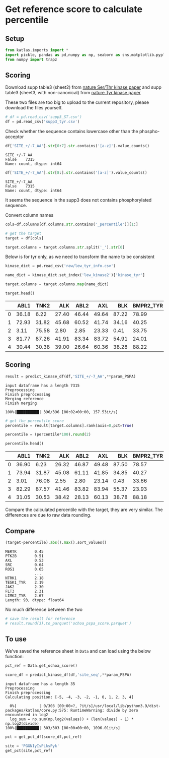 # Get reference score to calculate percentile


<!-- WARNING: THIS FILE WAS AUTOGENERATED! DO NOT EDIT! -->

## Setup

``` python
from katlas.imports import *
import pickle, pandas as pd,numpy as np, seaborn as sns,matplotlib.pyplot as plt
from numpy import trapz
```

## Scoring

Download supp table3 (sheet2) from [nature Ser/Thr kinase
paper](https://www.nature.com/articles/s41586-022-05575-3#Sec23) and
supp table3 (sheet3, with non-canonical) from [nature Tyr kinase
paper](https://www.nature.com/articles/s41586-024-07407-y#Sec33)

These two files are too big to upload to the current repository, please
download the files yourself.

``` python
# df = pd.read_csv('supp3_ST.csv')
df = pd.read_csv('supp3_tyr.csv')
```

Check whether the sequence contains lowercase other than the
phospho-acceptor

``` python
df['SITE_+/-7_AA'].str[0:7].str.contains('[a-z]').value_counts()
```

    SITE_+/-7_AA
    False    7315
    Name: count, dtype: int64

``` python
df['SITE_+/-7_AA'].str[8:].str.contains('[a-z]').value_counts()
```

    SITE_+/-7_AA
    False    7315
    Name: count, dtype: int64

It seems the sequence in the supp3 does not contains phosphorylated
sequence.

Convert column names

``` python
cols=df.columns[df.columns.str.contains('_percentile')][1:]

# get the target
target = df[cols]
```

``` python
target.columns = target.columns.str.split('_').str[0]
```

Below is for tyr only, as we need to transform the name to be consistent

``` python
kinase_dict = pd.read_csv('raw/lew_tyr_info.csv')
```

``` python
name_dict = kinase_dict.set_index('lew_kinase2')['kinase_tyr']
```

``` python
target.columns = target.columns.map(name_dict)
```

``` python
target.head()
```

<div>
<style scoped>
    .dataframe tbody tr th:only-of-type {
        vertical-align: middle;
    }
&#10;    .dataframe tbody tr th {
        vertical-align: top;
    }
&#10;    .dataframe thead th {
        text-align: right;
    }
</style>

<table class="dataframe" data-quarto-postprocess="true" data-border="1">
<thead>
<tr class="header" style="text-align: right;">
<th data-quarto-table-cell-role="th"></th>
<th data-quarto-table-cell-role="th">ABL1</th>
<th data-quarto-table-cell-role="th">TNK2</th>
<th data-quarto-table-cell-role="th">ALK</th>
<th data-quarto-table-cell-role="th">ABL2</th>
<th data-quarto-table-cell-role="th">AXL</th>
<th data-quarto-table-cell-role="th">BLK</th>
<th data-quarto-table-cell-role="th">BMPR2_TYR</th>
<th data-quarto-table-cell-role="th">PTK6</th>
<th data-quarto-table-cell-role="th">BTK</th>
<th data-quarto-table-cell-role="th">CSF1R</th>
<th data-quarto-table-cell-role="th">CSK</th>
<th data-quarto-table-cell-role="th">MATK</th>
<th data-quarto-table-cell-role="th">DDR1</th>
<th data-quarto-table-cell-role="th">DDR2</th>
<th data-quarto-table-cell-role="th">EGFR</th>
<th data-quarto-table-cell-role="th">EPHA1</th>
<th data-quarto-table-cell-role="th">EPHA2</th>
<th data-quarto-table-cell-role="th">EPHA3</th>
<th data-quarto-table-cell-role="th">EPHA4</th>
<th data-quarto-table-cell-role="th">EPHA5</th>
<th data-quarto-table-cell-role="th">EPHA6</th>
<th data-quarto-table-cell-role="th">EPHA7</th>
<th data-quarto-table-cell-role="th">EPHA8</th>
<th data-quarto-table-cell-role="th">EPHB1</th>
<th data-quarto-table-cell-role="th">EPHB2</th>
<th data-quarto-table-cell-role="th">EPHB3</th>
<th data-quarto-table-cell-role="th">EPHB4</th>
<th data-quarto-table-cell-role="th">BMX</th>
<th data-quarto-table-cell-role="th">PTK2</th>
<th data-quarto-table-cell-role="th">FER</th>
<th data-quarto-table-cell-role="th">FES</th>
<th data-quarto-table-cell-role="th">FGFR1</th>
<th data-quarto-table-cell-role="th">FGFR2</th>
<th data-quarto-table-cell-role="th">FGFR3</th>
<th data-quarto-table-cell-role="th">FGFR4</th>
<th data-quarto-table-cell-role="th">FGR</th>
<th data-quarto-table-cell-role="th">FLT3</th>
<th data-quarto-table-cell-role="th">FRK</th>
<th data-quarto-table-cell-role="th">FYN</th>
<th data-quarto-table-cell-role="th">HCK</th>
<th data-quarto-table-cell-role="th">ERBB2</th>
<th data-quarto-table-cell-role="th">ERBB4</th>
<th data-quarto-table-cell-role="th">IGF1R</th>
<th data-quarto-table-cell-role="th">INSR</th>
<th data-quarto-table-cell-role="th">INSRR</th>
<th data-quarto-table-cell-role="th">ITK</th>
<th data-quarto-table-cell-role="th">JAK1</th>
<th data-quarto-table-cell-role="th">JAK2</th>
<th data-quarto-table-cell-role="th">JAK3</th>
<th data-quarto-table-cell-role="th">KIT</th>
<th data-quarto-table-cell-role="th">LCK</th>
<th data-quarto-table-cell-role="th">LIMK1_TYR</th>
<th data-quarto-table-cell-role="th">LIMK2_TYR</th>
<th data-quarto-table-cell-role="th">LTK</th>
<th data-quarto-table-cell-role="th">LYN</th>
<th data-quarto-table-cell-role="th">MERTK</th>
<th data-quarto-table-cell-role="th">MET</th>
<th data-quarto-table-cell-role="th">MAP2K4_TYR</th>
<th data-quarto-table-cell-role="th">MAP2K6_TYR</th>
<th data-quarto-table-cell-role="th">MAP2K7_TYR</th>
<th data-quarto-table-cell-role="th">MST1R</th>
<th data-quarto-table-cell-role="th">MUSK</th>
<th data-quarto-table-cell-role="th">PKMYT1_TYR</th>
<th data-quarto-table-cell-role="th">NEK10_TYR</th>
<th data-quarto-table-cell-role="th">PDGFRA</th>
<th data-quarto-table-cell-role="th">PDGFRB</th>
<th data-quarto-table-cell-role="th">PDHK1_TYR</th>
<th data-quarto-table-cell-role="th">PDHK3_TYR</th>
<th data-quarto-table-cell-role="th">PDHK4_TYR</th>
<th data-quarto-table-cell-role="th">PINK1_TYR</th>
<th data-quarto-table-cell-role="th">PTK2B</th>
<th data-quarto-table-cell-role="th">RET</th>
<th data-quarto-table-cell-role="th">ROS1</th>
<th data-quarto-table-cell-role="th">SRC</th>
<th data-quarto-table-cell-role="th">SRMS</th>
<th data-quarto-table-cell-role="th">SYK</th>
<th data-quarto-table-cell-role="th">TEC</th>
<th data-quarto-table-cell-role="th">TESK1_TYR</th>
<th data-quarto-table-cell-role="th">TEK</th>
<th data-quarto-table-cell-role="th">TNK1</th>
<th data-quarto-table-cell-role="th">TNNI3K_TYR</th>
<th data-quarto-table-cell-role="th">NTRK1</th>
<th data-quarto-table-cell-role="th">NTRK2</th>
<th data-quarto-table-cell-role="th">NTRK3</th>
<th data-quarto-table-cell-role="th">TXK</th>
<th data-quarto-table-cell-role="th">TYK2</th>
<th data-quarto-table-cell-role="th">TYRO3</th>
<th data-quarto-table-cell-role="th">FLT1</th>
<th data-quarto-table-cell-role="th">KDR</th>
<th data-quarto-table-cell-role="th">FLT4</th>
<th data-quarto-table-cell-role="th">WEE1_TYR</th>
<th data-quarto-table-cell-role="th">YES1</th>
<th data-quarto-table-cell-role="th">ZAP70</th>
</tr>
</thead>
<tbody>
<tr class="odd">
<td data-quarto-table-cell-role="th">0</td>
<td>36.18</td>
<td>6.22</td>
<td>27.40</td>
<td>46.44</td>
<td>49.64</td>
<td>87.22</td>
<td>78.99</td>
<td>98.40</td>
<td>71.50</td>
<td>26.37</td>
<td>90.22</td>
<td>93.41</td>
<td>12.52</td>
<td>22.11</td>
<td>79.36</td>
<td>18.85</td>
<td>58.28</td>
<td>37.30</td>
<td>69.07</td>
<td>71.50</td>
<td>24.25</td>
<td>27.75</td>
<td>64.70</td>
<td>41.30</td>
<td>76.43</td>
<td>59.62</td>
<td>42.81</td>
<td>61.77</td>
<td>91.84</td>
<td>95.64</td>
<td>79.32</td>
<td>25.83</td>
<td>41.72</td>
<td>63.80</td>
<td>89.69</td>
<td>94.16</td>
<td>38.89</td>
<td>42.42</td>
<td>99.87</td>
<td>90.09</td>
<td>41.93</td>
<td>58.44</td>
<td>86.36</td>
<td>51.67</td>
<td>57.80</td>
<td>61.20</td>
<td>5.36</td>
<td>6.46</td>
<td>8.84</td>
<td>34.86</td>
<td>83.74</td>
<td>2.54</td>
<td>2.34</td>
<td>54.93</td>
<td>83.98</td>
<td>78.71</td>
<td>27.29</td>
<td>41.43</td>
<td>92.16</td>
<td>51.72</td>
<td>5.28</td>
<td>17.51</td>
<td>12.72</td>
<td>7.70</td>
<td>3.17</td>
<td>22.57</td>
<td>96.65</td>
<td>70.10</td>
<td>74.98</td>
<td>77.46</td>
<td>76.65</td>
<td>39.40</td>
<td>7.86</td>
<td>98.82</td>
<td>88.18</td>
<td>86.48</td>
<td>58.13</td>
<td>0.85</td>
<td>16.63</td>
<td>7.79</td>
<td>0.68</td>
<td>82.19</td>
<td>57.28</td>
<td>57.63</td>
<td>73.82</td>
<td>16.04</td>
<td>27.23</td>
<td>51.22</td>
<td>21.43</td>
<td>37.76</td>
<td>47.45</td>
<td>99.67</td>
<td>62.11</td>
</tr>
<tr class="even">
<td data-quarto-table-cell-role="th">1</td>
<td>72.93</td>
<td>31.82</td>
<td>45.68</td>
<td>60.52</td>
<td>41.74</td>
<td>34.16</td>
<td>40.25</td>
<td>69.07</td>
<td>47.87</td>
<td>38.26</td>
<td>74.41</td>
<td>62.25</td>
<td>69.23</td>
<td>43.84</td>
<td>66.23</td>
<td>61.17</td>
<td>76.28</td>
<td>45.94</td>
<td>51.26</td>
<td>40.58</td>
<td>62.25</td>
<td>46.36</td>
<td>46.36</td>
<td>36.40</td>
<td>31.87</td>
<td>28.93</td>
<td>16.52</td>
<td>36.00</td>
<td>27.03</td>
<td>41.94</td>
<td>60.14</td>
<td>40.12</td>
<td>67.21</td>
<td>57.41</td>
<td>68.86</td>
<td>24.32</td>
<td>50.71</td>
<td>37.53</td>
<td>35.76</td>
<td>50.03</td>
<td>66.64</td>
<td>35.72</td>
<td>42.17</td>
<td>47.12</td>
<td>43.38</td>
<td>24.05</td>
<td>34.25</td>
<td>51.28</td>
<td>47.06</td>
<td>65.70</td>
<td>41.34</td>
<td>54.30</td>
<td>70.01</td>
<td>60.52</td>
<td>45.30</td>
<td>43.86</td>
<td>47.49</td>
<td>52.27</td>
<td>23.03</td>
<td>60.08</td>
<td>59.09</td>
<td>48.17</td>
<td>26.40</td>
<td>96.04</td>
<td>53.40</td>
<td>32.85</td>
<td>61.31</td>
<td>74.96</td>
<td>37.58</td>
<td>50.25</td>
<td>57.78</td>
<td>71.04</td>
<td>17.07</td>
<td>49.22</td>
<td>61.17</td>
<td>30.66</td>
<td>56.25</td>
<td>36.92</td>
<td>16.90</td>
<td>47.01</td>
<td>17.29</td>
<td>44.76</td>
<td>45.41</td>
<td>49.90</td>
<td>44.37</td>
<td>44.52</td>
<td>36.18</td>
<td>64.74</td>
<td>33.12</td>
<td>50.84</td>
<td>40.25</td>
<td>46.09</td>
<td>15.02</td>
</tr>
<tr class="odd">
<td data-quarto-table-cell-role="th">2</td>
<td>3.11</td>
<td>75.58</td>
<td>2.80</td>
<td>2.85</td>
<td>23.33</td>
<td>0.41</td>
<td>33.75</td>
<td>14.55</td>
<td>10.83</td>
<td>9.41</td>
<td>26.77</td>
<td>22.19</td>
<td>20.42</td>
<td>25.69</td>
<td>2.52</td>
<td>23.51</td>
<td>5.62</td>
<td>16.81</td>
<td>16.13</td>
<td>8.84</td>
<td>41.58</td>
<td>21.67</td>
<td>6.00</td>
<td>3.44</td>
<td>3.52</td>
<td>8.29</td>
<td>9.37</td>
<td>2.98</td>
<td>9.70</td>
<td>0.35</td>
<td>3.26</td>
<td>9.45</td>
<td>18.80</td>
<td>7.05</td>
<td>1.73</td>
<td>1.53</td>
<td>28.63</td>
<td>7.77</td>
<td>1.10</td>
<td>0.24</td>
<td>2.52</td>
<td>2.78</td>
<td>0.57</td>
<td>1.20</td>
<td>1.29</td>
<td>3.20</td>
<td>9.26</td>
<td>9.02</td>
<td>24.05</td>
<td>10.35</td>
<td>0.61</td>
<td>97.24</td>
<td>92.14</td>
<td>4.11</td>
<td>1.36</td>
<td>2.56</td>
<td>12.32</td>
<td>12.02</td>
<td>28.93</td>
<td>94.92</td>
<td>25.12</td>
<td>15.12</td>
<td>84.33</td>
<td>68.74</td>
<td>50.93</td>
<td>25.13</td>
<td>64.67</td>
<td>37.47</td>
<td>75.49</td>
<td>86.50</td>
<td>2.36</td>
<td>20.36</td>
<td>10.02</td>
<td>0.68</td>
<td>3.96</td>
<td>1.57</td>
<td>3.22</td>
<td>96.45</td>
<td>23.03</td>
<td>86.41</td>
<td>68.24</td>
<td>1.36</td>
<td>1.42</td>
<td>0.33</td>
<td>1.95</td>
<td>29.09</td>
<td>11.86</td>
<td>24.97</td>
<td>29.11</td>
<td>35.98</td>
<td>97.79</td>
<td>1.36</td>
<td>1.03</td>
</tr>
<tr class="even">
<td data-quarto-table-cell-role="th">3</td>
<td>81.77</td>
<td>87.26</td>
<td>41.91</td>
<td>83.34</td>
<td>83.72</td>
<td>54.91</td>
<td>24.01</td>
<td>51.59</td>
<td>63.93</td>
<td>29.72</td>
<td>59.95</td>
<td>66.97</td>
<td>17.75</td>
<td>4.20</td>
<td>16.79</td>
<td>85.64</td>
<td>61.11</td>
<td>78.49</td>
<td>58.44</td>
<td>70.59</td>
<td>68.81</td>
<td>66.71</td>
<td>54.00</td>
<td>61.54</td>
<td>69.60</td>
<td>80.30</td>
<td>84.39</td>
<td>67.56</td>
<td>59.77</td>
<td>60.89</td>
<td>28.37</td>
<td>10.64</td>
<td>9.69</td>
<td>8.71</td>
<td>11.78</td>
<td>59.40</td>
<td>57.10</td>
<td>60.93</td>
<td>32.20</td>
<td>51.06</td>
<td>18.87</td>
<td>28.89</td>
<td>12.23</td>
<td>19.22</td>
<td>12.34</td>
<td>62.79</td>
<td>49.11</td>
<td>23.44</td>
<td>17.31</td>
<td>21.84</td>
<td>71.33</td>
<td>90.33</td>
<td>85.16</td>
<td>58.64</td>
<td>51.30</td>
<td>77.52</td>
<td>41.39</td>
<td>95.03</td>
<td>53.82</td>
<td>54.58</td>
<td>67.23</td>
<td>75.29</td>
<td>59.34</td>
<td>71.70</td>
<td>47.63</td>
<td>40.56</td>
<td>35.11</td>
<td>60.54</td>
<td>30.62</td>
<td>86.12</td>
<td>88.82</td>
<td>45.66</td>
<td>39.27</td>
<td>18.91</td>
<td>60.71</td>
<td>45.68</td>
<td>74.22</td>
<td>63.54</td>
<td>59.31</td>
<td>43.42</td>
<td>44.50</td>
<td>28.26</td>
<td>45.13</td>
<td>39.29</td>
<td>81.42</td>
<td>13.09</td>
<td>75.40</td>
<td>27.66</td>
<td>33.97</td>
<td>18.85</td>
<td>87.66</td>
<td>30.93</td>
<td>45.39</td>
</tr>
<tr class="odd">
<td data-quarto-table-cell-role="th">4</td>
<td>30.44</td>
<td>30.38</td>
<td>39.00</td>
<td>26.64</td>
<td>60.36</td>
<td>38.28</td>
<td>88.22</td>
<td>62.60</td>
<td>76.95</td>
<td>80.45</td>
<td>64.19</td>
<td>87.20</td>
<td>56.38</td>
<td>67.89</td>
<td>79.05</td>
<td>60.60</td>
<td>64.35</td>
<td>72.51</td>
<td>55.90</td>
<td>70.15</td>
<td>81.44</td>
<td>70.72</td>
<td>73.69</td>
<td>65.46</td>
<td>76.19</td>
<td>72.31</td>
<td>89.08</td>
<td>67.59</td>
<td>61.44</td>
<td>29.11</td>
<td>44.23</td>
<td>75.31</td>
<td>48.02</td>
<td>52.27</td>
<td>61.68</td>
<td>69.12</td>
<td>79.49</td>
<td>55.66</td>
<td>27.51</td>
<td>46.03</td>
<td>64.98</td>
<td>60.38</td>
<td>65.24</td>
<td>83.98</td>
<td>51.35</td>
<td>79.60</td>
<td>85.99</td>
<td>56.95</td>
<td>93.52</td>
<td>68.90</td>
<td>57.17</td>
<td>48.72</td>
<td>44.74</td>
<td>27.71</td>
<td>40.64</td>
<td>40.27</td>
<td>83.12</td>
<td>33.14</td>
<td>46.18</td>
<td>14.64</td>
<td>85.51</td>
<td>94.37</td>
<td>59.55</td>
<td>61.43</td>
<td>92.23</td>
<td>96.87</td>
<td>27.66</td>
<td>33.00</td>
<td>35.46</td>
<td>34.56</td>
<td>36.97</td>
<td>68.35</td>
<td>83.94</td>
<td>48.41</td>
<td>21.97</td>
<td>68.62</td>
<td>60.93</td>
<td>44.93</td>
<td>86.25</td>
<td>46.66</td>
<td>98.80</td>
<td>70.61</td>
<td>94.84</td>
<td>86.87</td>
<td>56.16</td>
<td>70.65</td>
<td>84.24</td>
<td>80.78</td>
<td>72.93</td>
<td>79.01</td>
<td>95.19</td>
<td>39.35</td>
<td>74.46</td>
</tr>
</tbody>
</table>

</div>

## Scoring

``` python
result = predict_kinase_df(df,'SITE_+/-7_AA',**param_PSPA)
```

    input dataframe has a length 7315
    Preprocessing
    Finish preprocessing
    Merging reference
    Finish merging

    100%|██████████| 396/396 [00:02<00:00, 157.53it/s]

``` python
# get the percentile score
percentile = result[target.columns].rank(axis=0,pct=True)
```

``` python
percentile = (percentile*100).round(2)
```

``` python
percentile.head()
```

<div>
<style scoped>
    .dataframe tbody tr th:only-of-type {
        vertical-align: middle;
    }
&#10;    .dataframe tbody tr th {
        vertical-align: top;
    }
&#10;    .dataframe thead th {
        text-align: right;
    }
</style>

<table class="dataframe" data-quarto-postprocess="true" data-border="1">
<thead>
<tr class="header" style="text-align: right;">
<th data-quarto-table-cell-role="th"></th>
<th data-quarto-table-cell-role="th">ABL1</th>
<th data-quarto-table-cell-role="th">TNK2</th>
<th data-quarto-table-cell-role="th">ALK</th>
<th data-quarto-table-cell-role="th">ABL2</th>
<th data-quarto-table-cell-role="th">AXL</th>
<th data-quarto-table-cell-role="th">BLK</th>
<th data-quarto-table-cell-role="th">BMPR2_TYR</th>
<th data-quarto-table-cell-role="th">PTK6</th>
<th data-quarto-table-cell-role="th">BTK</th>
<th data-quarto-table-cell-role="th">CSF1R</th>
<th data-quarto-table-cell-role="th">CSK</th>
<th data-quarto-table-cell-role="th">MATK</th>
<th data-quarto-table-cell-role="th">DDR1</th>
<th data-quarto-table-cell-role="th">DDR2</th>
<th data-quarto-table-cell-role="th">EGFR</th>
<th data-quarto-table-cell-role="th">EPHA1</th>
<th data-quarto-table-cell-role="th">EPHA2</th>
<th data-quarto-table-cell-role="th">EPHA3</th>
<th data-quarto-table-cell-role="th">EPHA4</th>
<th data-quarto-table-cell-role="th">EPHA5</th>
<th data-quarto-table-cell-role="th">EPHA6</th>
<th data-quarto-table-cell-role="th">EPHA7</th>
<th data-quarto-table-cell-role="th">EPHA8</th>
<th data-quarto-table-cell-role="th">EPHB1</th>
<th data-quarto-table-cell-role="th">EPHB2</th>
<th data-quarto-table-cell-role="th">EPHB3</th>
<th data-quarto-table-cell-role="th">EPHB4</th>
<th data-quarto-table-cell-role="th">BMX</th>
<th data-quarto-table-cell-role="th">PTK2</th>
<th data-quarto-table-cell-role="th">FER</th>
<th data-quarto-table-cell-role="th">FES</th>
<th data-quarto-table-cell-role="th">FGFR1</th>
<th data-quarto-table-cell-role="th">FGFR2</th>
<th data-quarto-table-cell-role="th">FGFR3</th>
<th data-quarto-table-cell-role="th">FGFR4</th>
<th data-quarto-table-cell-role="th">FGR</th>
<th data-quarto-table-cell-role="th">FLT3</th>
<th data-quarto-table-cell-role="th">FRK</th>
<th data-quarto-table-cell-role="th">FYN</th>
<th data-quarto-table-cell-role="th">HCK</th>
<th data-quarto-table-cell-role="th">ERBB2</th>
<th data-quarto-table-cell-role="th">ERBB4</th>
<th data-quarto-table-cell-role="th">IGF1R</th>
<th data-quarto-table-cell-role="th">INSR</th>
<th data-quarto-table-cell-role="th">INSRR</th>
<th data-quarto-table-cell-role="th">ITK</th>
<th data-quarto-table-cell-role="th">JAK1</th>
<th data-quarto-table-cell-role="th">JAK2</th>
<th data-quarto-table-cell-role="th">JAK3</th>
<th data-quarto-table-cell-role="th">KIT</th>
<th data-quarto-table-cell-role="th">LCK</th>
<th data-quarto-table-cell-role="th">LIMK1_TYR</th>
<th data-quarto-table-cell-role="th">LIMK2_TYR</th>
<th data-quarto-table-cell-role="th">LTK</th>
<th data-quarto-table-cell-role="th">LYN</th>
<th data-quarto-table-cell-role="th">MERTK</th>
<th data-quarto-table-cell-role="th">MET</th>
<th data-quarto-table-cell-role="th">MAP2K4_TYR</th>
<th data-quarto-table-cell-role="th">MAP2K6_TYR</th>
<th data-quarto-table-cell-role="th">MAP2K7_TYR</th>
<th data-quarto-table-cell-role="th">MST1R</th>
<th data-quarto-table-cell-role="th">MUSK</th>
<th data-quarto-table-cell-role="th">PKMYT1_TYR</th>
<th data-quarto-table-cell-role="th">NEK10_TYR</th>
<th data-quarto-table-cell-role="th">PDGFRA</th>
<th data-quarto-table-cell-role="th">PDGFRB</th>
<th data-quarto-table-cell-role="th">PDHK1_TYR</th>
<th data-quarto-table-cell-role="th">PDHK3_TYR</th>
<th data-quarto-table-cell-role="th">PDHK4_TYR</th>
<th data-quarto-table-cell-role="th">PINK1_TYR</th>
<th data-quarto-table-cell-role="th">PTK2B</th>
<th data-quarto-table-cell-role="th">RET</th>
<th data-quarto-table-cell-role="th">ROS1</th>
<th data-quarto-table-cell-role="th">SRC</th>
<th data-quarto-table-cell-role="th">SRMS</th>
<th data-quarto-table-cell-role="th">SYK</th>
<th data-quarto-table-cell-role="th">TEC</th>
<th data-quarto-table-cell-role="th">TESK1_TYR</th>
<th data-quarto-table-cell-role="th">TEK</th>
<th data-quarto-table-cell-role="th">TNK1</th>
<th data-quarto-table-cell-role="th">TNNI3K_TYR</th>
<th data-quarto-table-cell-role="th">NTRK1</th>
<th data-quarto-table-cell-role="th">NTRK2</th>
<th data-quarto-table-cell-role="th">NTRK3</th>
<th data-quarto-table-cell-role="th">TXK</th>
<th data-quarto-table-cell-role="th">TYK2</th>
<th data-quarto-table-cell-role="th">TYRO3</th>
<th data-quarto-table-cell-role="th">FLT1</th>
<th data-quarto-table-cell-role="th">KDR</th>
<th data-quarto-table-cell-role="th">FLT4</th>
<th data-quarto-table-cell-role="th">WEE1_TYR</th>
<th data-quarto-table-cell-role="th">YES1</th>
<th data-quarto-table-cell-role="th">ZAP70</th>
</tr>
</thead>
<tbody>
<tr class="odd">
<td data-quarto-table-cell-role="th">0</td>
<td>36.90</td>
<td>6.23</td>
<td>26.32</td>
<td>46.87</td>
<td>49.48</td>
<td>87.50</td>
<td>78.57</td>
<td>98.49</td>
<td>71.71</td>
<td>25.83</td>
<td>89.54</td>
<td>93.08</td>
<td>12.08</td>
<td>21.67</td>
<td>77.75</td>
<td>18.28</td>
<td>57.33</td>
<td>36.49</td>
<td>67.95</td>
<td>70.62</td>
<td>24.37</td>
<td>27.27</td>
<td>63.62</td>
<td>41.39</td>
<td>75.71</td>
<td>59.68</td>
<td>43.03</td>
<td>62.14</td>
<td>91.13</td>
<td>95.52</td>
<td>78.35</td>
<td>25.27</td>
<td>40.98</td>
<td>62.66</td>
<td>88.20</td>
<td>94.21</td>
<td>36.96</td>
<td>41.16</td>
<td>99.84</td>
<td>90.01</td>
<td>40.20</td>
<td>57.33</td>
<td>85.35</td>
<td>50.85</td>
<td>57.27</td>
<td>61.66</td>
<td>5.32</td>
<td>6.25</td>
<td>8.63</td>
<td>34.05</td>
<td>84.16</td>
<td>3.10</td>
<td>2.80</td>
<td>54.25</td>
<td>83.56</td>
<td>78.68</td>
<td>27.61</td>
<td>42.73</td>
<td>92.39</td>
<td>52.09</td>
<td>5.41</td>
<td>16.96</td>
<td>13.69</td>
<td>8.03</td>
<td>2.92</td>
<td>21.61</td>
<td>96.40</td>
<td>70.79</td>
<td>75.19</td>
<td>77.29</td>
<td>76.60</td>
<td>38.91</td>
<td>7.80</td>
<td>98.78</td>
<td>87.28</td>
<td>85.72</td>
<td>57.67</td>
<td>1.11</td>
<td>16.04</td>
<td>8.06</td>
<td>0.77</td>
<td>80.68</td>
<td>55.93</td>
<td>56.02</td>
<td>74.24</td>
<td>15.55</td>
<td>27.09</td>
<td>50.01</td>
<td>20.96</td>
<td>36.08</td>
<td>48.09</td>
<td>99.69</td>
<td>62.03</td>
</tr>
<tr class="even">
<td data-quarto-table-cell-role="th">1</td>
<td>73.94</td>
<td>31.87</td>
<td>45.08</td>
<td>61.11</td>
<td>41.85</td>
<td>34.85</td>
<td>40.27</td>
<td>69.06</td>
<td>47.25</td>
<td>37.45</td>
<td>73.02</td>
<td>61.91</td>
<td>69.23</td>
<td>43.32</td>
<td>64.44</td>
<td>60.55</td>
<td>74.88</td>
<td>44.68</td>
<td>50.25</td>
<td>39.88</td>
<td>61.72</td>
<td>45.71</td>
<td>45.65</td>
<td>36.37</td>
<td>31.93</td>
<td>28.73</td>
<td>17.05</td>
<td>35.85</td>
<td>26.68</td>
<td>41.67</td>
<td>58.79</td>
<td>39.35</td>
<td>66.12</td>
<td>56.15</td>
<td>67.02</td>
<td>24.81</td>
<td>48.69</td>
<td>36.55</td>
<td>36.03</td>
<td>50.15</td>
<td>65.15</td>
<td>35.11</td>
<td>41.13</td>
<td>46.32</td>
<td>42.75</td>
<td>24.33</td>
<td>33.27</td>
<td>49.55</td>
<td>46.72</td>
<td>63.94</td>
<td>41.44</td>
<td>55.50</td>
<td>71.09</td>
<td>60.08</td>
<td>45.00</td>
<td>43.78</td>
<td>47.36</td>
<td>53.40</td>
<td>23.47</td>
<td>59.51</td>
<td>58.15</td>
<td>47.46</td>
<td>27.73</td>
<td>95.82</td>
<td>52.02</td>
<td>31.86</td>
<td>60.87</td>
<td>75.47</td>
<td>37.70</td>
<td>50.42</td>
<td>57.81</td>
<td>70.94</td>
<td>16.81</td>
<td>49.34</td>
<td>61.06</td>
<td>30.30</td>
<td>55.67</td>
<td>38.15</td>
<td>16.22</td>
<td>47.40</td>
<td>18.19</td>
<td>43.98</td>
<td>44.49</td>
<td>48.59</td>
<td>45.42</td>
<td>42.92</td>
<td>36.49</td>
<td>63.37</td>
<td>32.42</td>
<td>49.25</td>
<td>41.07</td>
<td>46.65</td>
<td>15.55</td>
</tr>
<tr class="odd">
<td data-quarto-table-cell-role="th">2</td>
<td>3.01</td>
<td>76.08</td>
<td>2.55</td>
<td>2.80</td>
<td>23.14</td>
<td>0.43</td>
<td>33.66</td>
<td>14.39</td>
<td>10.26</td>
<td>9.00</td>
<td>25.57</td>
<td>21.89</td>
<td>19.71</td>
<td>25.13</td>
<td>2.59</td>
<td>22.71</td>
<td>5.43</td>
<td>16.93</td>
<td>16.00</td>
<td>8.59</td>
<td>41.55</td>
<td>21.48</td>
<td>5.87</td>
<td>3.41</td>
<td>3.63</td>
<td>8.22</td>
<td>9.58</td>
<td>3.06</td>
<td>9.70</td>
<td>0.33</td>
<td>3.30</td>
<td>9.23</td>
<td>18.08</td>
<td>6.86</td>
<td>1.88</td>
<td>1.58</td>
<td>27.13</td>
<td>7.29</td>
<td>1.32</td>
<td>0.28</td>
<td>2.32</td>
<td>2.93</td>
<td>0.57</td>
<td>1.21</td>
<td>1.21</td>
<td>3.34</td>
<td>9.22</td>
<td>8.74</td>
<td>23.86</td>
<td>9.67</td>
<td>0.65</td>
<td>96.85</td>
<td>92.00</td>
<td>3.79</td>
<td>1.32</td>
<td>2.48</td>
<td>12.32</td>
<td>13.02</td>
<td>29.02</td>
<td>94.74</td>
<td>25.00</td>
<td>14.46</td>
<td>84.91</td>
<td>68.87</td>
<td>49.34</td>
<td>24.04</td>
<td>64.31</td>
<td>38.23</td>
<td>75.62</td>
<td>86.30</td>
<td>2.55</td>
<td>20.02</td>
<td>9.95</td>
<td>0.73</td>
<td>4.05</td>
<td>1.62</td>
<td>3.06</td>
<td>96.47</td>
<td>22.48</td>
<td>86.21</td>
<td>68.06</td>
<td>1.51</td>
<td>1.35</td>
<td>0.40</td>
<td>2.00</td>
<td>27.79</td>
<td>11.75</td>
<td>23.90</td>
<td>28.22</td>
<td>34.54</td>
<td>97.48</td>
<td>1.47</td>
<td>1.13</td>
</tr>
<tr class="even">
<td data-quarto-table-cell-role="th">3</td>
<td>82.29</td>
<td>87.57</td>
<td>41.46</td>
<td>83.82</td>
<td>83.94</td>
<td>55.37</td>
<td>23.93</td>
<td>51.19</td>
<td>63.75</td>
<td>29.02</td>
<td>58.52</td>
<td>66.27</td>
<td>17.08</td>
<td>4.27</td>
<td>16.53</td>
<td>85.72</td>
<td>59.79</td>
<td>77.56</td>
<td>57.29</td>
<td>69.70</td>
<td>68.59</td>
<td>65.58</td>
<td>53.55</td>
<td>60.72</td>
<td>68.81</td>
<td>79.94</td>
<td>84.15</td>
<td>67.80</td>
<td>59.45</td>
<td>60.17</td>
<td>27.33</td>
<td>10.42</td>
<td>9.26</td>
<td>8.47</td>
<td>11.31</td>
<td>59.98</td>
<td>55.28</td>
<td>59.82</td>
<td>32.71</td>
<td>51.19</td>
<td>17.87</td>
<td>28.43</td>
<td>11.50</td>
<td>18.82</td>
<td>12.15</td>
<td>63.41</td>
<td>47.95</td>
<td>22.69</td>
<td>17.00</td>
<td>21.00</td>
<td>72.05</td>
<td>90.03</td>
<td>85.13</td>
<td>57.96</td>
<td>51.13</td>
<td>77.29</td>
<td>41.63</td>
<td>95.50</td>
<td>54.62</td>
<td>54.94</td>
<td>66.61</td>
<td>74.57</td>
<td>60.31</td>
<td>71.74</td>
<td>46.24</td>
<td>39.64</td>
<td>35.13</td>
<td>61.16</td>
<td>30.64</td>
<td>86.02</td>
<td>88.81</td>
<td>44.81</td>
<td>39.30</td>
<td>19.16</td>
<td>60.64</td>
<td>44.98</td>
<td>74.25</td>
<td>64.19</td>
<td>59.13</td>
<td>43.81</td>
<td>44.76</td>
<td>27.50</td>
<td>44.24</td>
<td>38.65</td>
<td>81.51</td>
<td>12.64</td>
<td>75.78</td>
<td>26.61</td>
<td>33.20</td>
<td>17.67</td>
<td>86.80</td>
<td>31.91</td>
<td>45.39</td>
</tr>
<tr class="odd">
<td data-quarto-table-cell-role="th">4</td>
<td>31.05</td>
<td>30.53</td>
<td>38.42</td>
<td>28.13</td>
<td>60.13</td>
<td>38.78</td>
<td>88.18</td>
<td>62.51</td>
<td>77.00</td>
<td>79.15</td>
<td>62.96</td>
<td>86.69</td>
<td>55.73</td>
<td>67.27</td>
<td>77.48</td>
<td>59.87</td>
<td>63.15</td>
<td>71.18</td>
<td>54.73</td>
<td>69.28</td>
<td>81.18</td>
<td>69.69</td>
<td>72.53</td>
<td>64.53</td>
<td>75.33</td>
<td>71.95</td>
<td>88.88</td>
<td>67.85</td>
<td>60.99</td>
<td>28.97</td>
<td>42.93</td>
<td>74.40</td>
<td>47.06</td>
<td>50.79</td>
<td>60.36</td>
<td>69.69</td>
<td>78.28</td>
<td>55.02</td>
<td>27.99</td>
<td>46.10</td>
<td>63.34</td>
<td>59.35</td>
<td>64.19</td>
<td>82.99</td>
<td>50.90</td>
<td>80.06</td>
<td>85.22</td>
<td>54.84</td>
<td>93.25</td>
<td>67.05</td>
<td>57.78</td>
<td>49.97</td>
<td>47.05</td>
<td>27.16</td>
<td>40.51</td>
<td>40.21</td>
<td>82.30</td>
<td>34.11</td>
<td>46.84</td>
<td>14.78</td>
<td>85.42</td>
<td>94.09</td>
<td>60.42</td>
<td>61.47</td>
<td>91.64</td>
<td>96.68</td>
<td>27.44</td>
<td>33.72</td>
<td>35.55</td>
<td>34.89</td>
<td>37.20</td>
<td>68.28</td>
<td>83.66</td>
<td>48.50</td>
<td>22.19</td>
<td>67.38</td>
<td>60.68</td>
<td>46.77</td>
<td>86.17</td>
<td>47.33</td>
<td>98.80</td>
<td>68.70</td>
<td>94.39</td>
<td>85.68</td>
<td>57.07</td>
<td>68.78</td>
<td>84.63</td>
<td>79.69</td>
<td>72.34</td>
<td>77.55</td>
<td>94.72</td>
<td>40.12</td>
<td>73.87</td>
</tr>
</tbody>
</table>

</div>

Compare the calculated percentile with the target, they are very
similar. The differences are due to raw data rounding.

## Compare

``` python
(target-percentile).abs().max().sort_values()
```

    MERTK        0.45
    PTK2B        0.51
    AXL          0.53
    SRC          0.64
    ROS1         0.65
                 ... 
    NTRK1        2.18
    TESK1_TYR    2.19
    JAK2         2.30
    FLT3         2.31
    LIMK2_TYR    2.67
    Length: 93, dtype: float64

No much difference between the two

``` python
# save the result for reference
# result.round(3).to_parquet('ochoa_pspa_score.parquet')
```

## To use

We’ve saved the reference sheet in `Data` and can load using the below
function:

``` python
pct_ref = Data.get_ochoa_score()
```

``` python
score_df = predict_kinase_df(df,'site_seq',**param_PSPA)
```

    input dataframe has a length 35
    Preprocessing
    Finish preprocessing
    Calculating position: [-5, -4, -3, -2, -1, 0, 1, 2, 3, 4]

      0%|          | 0/303 [00:00<?, ?it/s]/usr/local/lib/python3.9/dist-packages/katlas/core.py:575: RuntimeWarning: divide by zero encountered in log2
      log_sum = np.sum(np.log2(values)) + (len(values) - 1) * np.log2(divide)
    100%|██████████| 303/303 [00:00<00:00, 1096.01it/s]

``` python
pct = get_pct_df(score_df,pct_ref)
```

``` python
site = 'PGGNIyIsPLksPyk'
get_pct(site,pct_ref)
```
